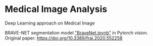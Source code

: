 # Medical Image Analysis
Deep Learning approach on Medical Image

BRAVE-NET segmentation model ["BraveNet.ipynb"](https://github.com/xup6YJ/Medical-Image-Analysis/blob/main/Model_arch/BraveNet.ipynb) in Pytorch vision.
Original paper: https://doi.org/10.3389/frai.2020.552258


